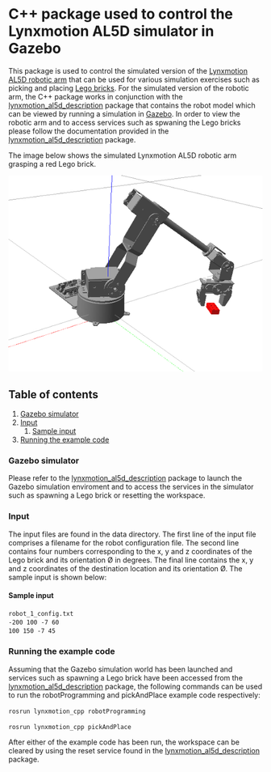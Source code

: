 # C++ package used to control the Lynxmotion AL5D simulator in Gazebo
This package is used to control the simulated version of the [Lynxmotion AL5D robotic arm](http://www.lynxmotion.com/c-130-al5d.aspx) that can be used for various simulation exercises such as picking and placing [Lego bricks](https://www.lego.com/en-us/product/buildable-2x4-red-brick-5006085). For the simulated version of the robotic arm, the C++ package works in conjunction with the [lynxmotion_al5d_description](https://github.com/CRAM-Team/lynxmotion_al5d_description) package that contains the robot model which can be viewed by running a simulation in [Gazebo](http://gazebosim.org/). In order to view the robotic arm and to access services such as spwaning the Lego bricks please follow the documentation provided in the [lynxmotion_al5d_description](https://github.com/CRAM-Team/lynxmotion_al5d_description) package.

The image below shows the simulated Lynxmotion AL5D robotic arm grasping a red Lego brick.

![Lynxmotion AL5D robotic arm grasping action](screenshots/grasp.png?raw=true "Robotic arm grasping Lego brick")

## Table of contents
1. [Gazebo simulator](#gazebo-simulator)
2. [Input](#input)
   1. [Sample input](#sample-input)
3. [Running the example code](#running-the-example-code)

### Gazebo simulator
Please refer to the [lynxmotion_al5d_description](https://github.com/CRAM-Team/lynxmotion_al5d_description) package to launch the Gazebo simulation enviroment and to access the services in the simulator such as spawning a Lego brick or resetting the workspace.

### Input
The input files are found in the data directory. The first line of the input file comprises a filename for the robot configuration file. The second line contains four numbers corresponding to the x, y and z coordinates of the Lego brick and its orientation Ø in degrees. The final line contains the x, y and z coordinates of the destination location and its orientation Ø. The sample input is shown below:

#### Sample input
```markdown
robot_1_config.txt
-200 100 -7 60
100 150 -7 45
```


### Running the example code
Assuming that the Gazebo simulation world has been launched and services such as spawning a Lego brick have been accessed from the [lynxmotion_al5d_description](https://github.com/CRAM-Team/lynxmotion_al5d_description) package, the following commands can be used to run the robotProgramming and pickAndPlace example code respectively:

`rosrun lynxmotion_cpp robotProgramming`

`rosrun lynxmotion_cpp pickAndPlace`

After either of the example code has been run, the workspace can be cleared by using the reset service found in the [lynxmotion_al5d_description](https://github.com/CRAM-Team/lynxmotion_al5d_description) package.


